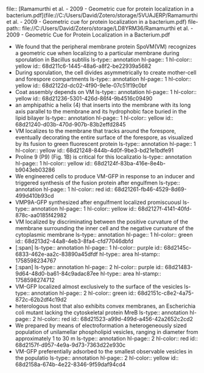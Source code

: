 file:: [Ramamurthi et al. - 2009 - Geometric cue for protein localization in a bacterium.pdf](file://C:/Users/David/Zotero/storage/5VUAJERP/Ramamurthi et al. - 2009 - Geometric cue for protein localization in a bacterium.pdf)
file-path:: file://C:/Users/David/Zotero/storage/LD8YRM36/Ramamurthi et al. - 2009 - Geometric Cue for Protein Localization in a Bacterium.pdf

- We found that the peripheral membrane protein SpoVM(VM) recognizes a geometric cue when localizing to a particular membrane during sporulation in Bacillus subtilis
  ls-type:: annotation
  hl-page:: 1
  hl-color:: yellow
  id:: 68d211c6-1445-48a6-a8f2-be22939a5682
- During sporulation, the cell divides asymmetrically to create mother-cell and forespore compartments
  ls-type:: annotation
  hl-page:: 1
  hl-color:: yellow
  id:: 68d2122d-dc02-4f90-9e1e-07c51f19c0bf
- Coat assembly depends on VM
  ls-type:: annotation
  hl-page:: 1
  hl-color:: yellow
  id:: 68d21236-5301-426d-86f4-9b4516c09490
- an amphipathic a helix (4) that inserts into the membrane with its long axis parallel to the membrane and its hydrophobic face buried in the lipid bilayer
  ls-type:: annotation
  hl-page:: 1
  hl-color:: yellow
  id:: 68d21240-d03b-470d-907b-83b2effd2845
- VM localizes to the membrane that tracks around the forespore, eventually decorating the entire surface of the forespore, as visualized by its fusion to green fluorescent protein
  ls-type:: annotation
  hl-page:: 1
  hl-color:: yellow
  id:: 68d21248-844b-4d0f-9be3-bd21e1bdfe91
- Proline 9 (P9) (Fig. 1B) is critical for this localizatio
  ls-type:: annotation
  hl-page:: 1
  hl-color:: yellow
  id:: 68d2124f-83ba-416e-8e4b-b9043eb03286
- We engineered cells to produce VM-GFP in response to an inducer and triggered synthesis of the fusion protein after engulfmen
  ls-type:: annotation
  hl-page:: 1
  hl-color:: red
  id:: 68d21261-fb46-4529-8d69-499d410b93cd
- VMP9A-GFP synthesized after engulfment localized promiscuousl
  ls-type:: annotation
  hl-page:: 1
  hl-color:: yellow
  id:: 68d2127f-4141-40fd-878c-aa0185f42982
- VM localized by discriminating between the positive curvature of the membrane surrounding the inner cell and the negative curvature of the cytoplasmic membrane
  ls-type:: annotation
  hl-page:: 1
  hl-color:: green
  id:: 68d213d2-44a8-4eb3-8fa4-cfd77046dbfd
- [:span]
  ls-type:: annotation
  hl-page:: 1
  hl-color:: purple
  id:: 68d2145c-6833-462e-aa2c-83890a45dfdf
  hl-type:: area
  hl-stamp:: 1758598234767
- [:span]
  ls-type:: annotation
  hl-page:: 2
  hl-color:: purple
  id:: 68d21483-9d64-48d0-ba61-84c9adac87ee
  hl-type:: area
  hl-stamp:: 1758598274712
- VM-GFP localized almost exclusively to the surface of the vesicles
  ls-type:: annotation
  hl-page:: 2
  hl-color:: green
  id:: 68d2151c-c8e2-4a75-872c-62b2df4c19d2
- heterologous host that also exhibits convex membranes, an Escherichia coli mutant lacking the cytoskeletal protein MreB
  ls-type:: annotation
  hl-page:: 2
  hl-color:: red
  id:: 68d21523-a99d-499d-a456-42a2652c2cd2
- We prepared by means of electroformation a heterogeneously sized population of unilamellar phospholipid vesicles, ranging in diameter from approximately 1 to 30 m
  ls-type:: annotation
  hl-page:: 2
  hl-color:: red
  id:: 68d2157f-d957-4e9a-9d73-7363d22e930c
- VM-GFP preferentially adsorbed to the smallest observable vesicles in the populatio
  ls-type:: annotation
  hl-page:: 2
  hl-color:: yellow
  id:: 68d2158a-674b-4e22-8346-9f59daf94cd4